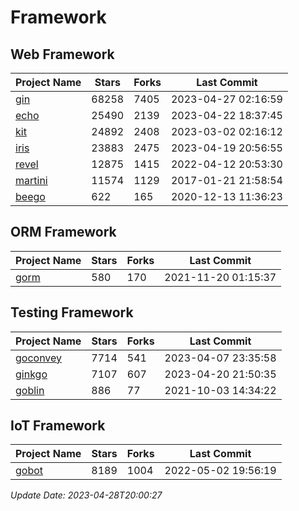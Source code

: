# Framework

## Web Framework
| Project Name | Stars | Forks | Last Commit |
| ------------ | ----- | ----- | ----------- |
| [gin](https://github.com/gin-gonic/gin) | 68258 | 7405 | 2023-04-27 02:16:59 |
| [echo](https://github.com/labstack/echo) | 25490 | 2139 | 2023-04-22 18:37:45 |
| [kit](https://github.com/go-kit/kit) | 24892 | 2408 | 2023-03-02 02:16:12 |
| [iris](https://github.com/kataras/iris) | 23883 | 2475 | 2023-04-19 20:56:55 |
| [revel](https://github.com/revel/revel) | 12875 | 1415 | 2022-04-12 20:53:30 |
| [martini](https://github.com/go-martini/martini) | 11574 | 1129 | 2017-01-21 21:58:54 |
| [beego](https://github.com/astaxie/beego) | 622 | 165 | 2020-12-13 11:36:23 |

## ORM Framework
| Project Name | Stars | Forks | Last Commit |
| ------------ | ----- | ----- | ----------- |
| [gorm](https://github.com/jinzhu/gorm) | 580 | 170 | 2021-11-20 01:15:37 |

## Testing Framework
| Project Name | Stars | Forks | Last Commit |
| ------------ | ----- | ----- | ----------- |
| [goconvey](https://github.com/smartystreets/goconvey) | 7714 | 541 | 2023-04-07 23:35:58 |
| [ginkgo](https://github.com/onsi/ginkgo) | 7107 | 607 | 2023-04-20 21:50:35 |
| [goblin](https://github.com/franela/goblin) | 886 | 77 | 2021-10-03 14:34:22 |

## IoT Framework
| Project Name | Stars | Forks | Last Commit |
| ------------ | ----- | ----- | ----------- |
| [gobot](https://github.com/hybridgroup/gobot) | 8189 | 1004 | 2022-05-02 19:56:19 |

*Update Date: 2023-04-28T20:00:27*